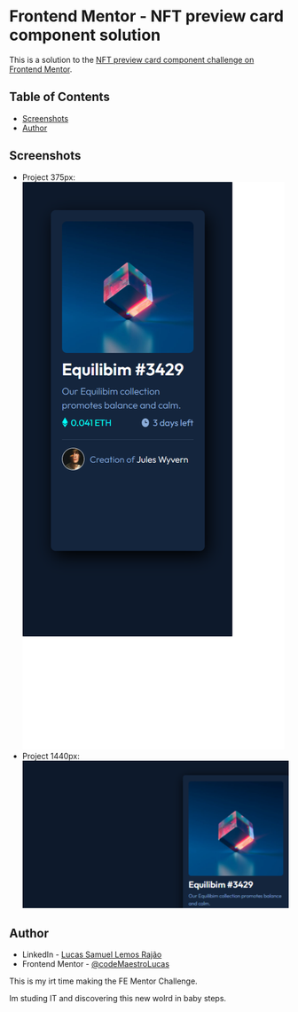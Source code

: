 # Frontend Mentor - NFT preview card component solution

This is a solution to the [NFT preview card component challenge on Frontend Mentor](https://www.frontendmentor.io/challenges/nft-preview-card-component-SbdUL_w0U).

## Table of Contents

- [Screenshots](#screenshots)
- [Author](#author)

## Screenshots

- Project 375px:
    ![Img-375px](./prints/iPhone-XS-X-375x812.png)
- Project 1440px:
    ![Img-1440px](./prints/Medium-Screen-1440x800.png)

## Author

- LinkedIn - [Lucas Samuel Lemos Rajão](https://www.linkedin.com/in/lucas-samuel-64846a253/)
- Frontend Mentor - [@codeMaestroLucas](https://github.com/codeMaestroLucas)

This is my irt time making the FE Mentor Challenge.

Im studing IT and discovering this new wolrd in baby steps.

